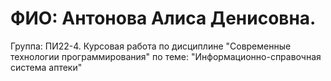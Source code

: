 # ФИО: Антонова Алиса Денисовна.
Группа: ПИ22-4.
Курсовая работа по дисциплине "Современные технологии программирования" по теме: "Информационно-справочная система аптеки"
